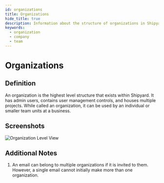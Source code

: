 ```yaml
---
id: organizations
title: Organizations
hide_title: true
description: Information about the structure of organizations in Shipyard.
keywords:
  - organization
  - company
  - team
---
```


# Organizations

## Definition

An organization is the highest level structure that exists within Shipyard. It has admin users, contains user management controls, and houses multiple projects. While called an organization, it can be used by an individual or smaller team units at a business.

## Screenshots

![Organization Level View](../.gitbook/assets/image_19.png)

## Additional Notes

1. An email can belong to multiple organizations if it is invited to them. However, a single email cannot initially make more than one organization.
